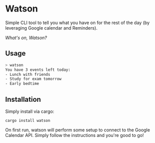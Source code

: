 # Watson #

Simple CLI tool to tell you what you have on for the rest of the day (by leveraging Google calendar and Reminders).

*What's on, Watson?*

## Usage ##

```bash
> watson
You have 3 events left today:
- Lunch with friends
- Study for exam tomorrow
- Early bedtime
```

## Installation ##

Simply install via cargo:

`cargo install watson`

On first run, watson will perform some setup to connect to the Google Calendar API.
Simply follow the instructions and you're good to go!
